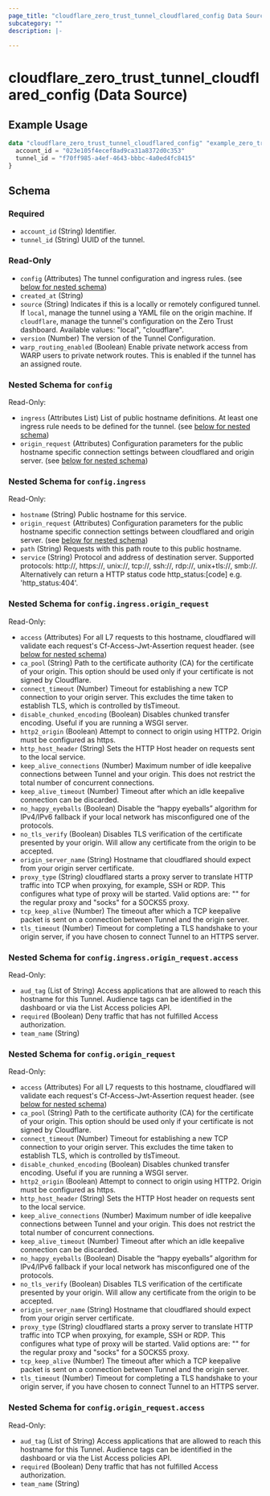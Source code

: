 ```yaml
---
page_title: "cloudflare_zero_trust_tunnel_cloudflared_config Data Source - Cloudflare"
subcategory: ""
description: |-
  
---
```


# cloudflare_zero_trust_tunnel_cloudflared_config (Data Source)



## Example Usage

```terraform
data "cloudflare_zero_trust_tunnel_cloudflared_config" "example_zero_trust_tunnel_cloudflared_config" {
  account_id = "023e105f4ecef8ad9ca31a8372d0c353"
  tunnel_id = "f70ff985-a4ef-4643-bbbc-4a0ed4fc8415"
}
```

<!-- schema generated by tfplugindocs -->
## Schema

### Required

- `account_id` (String) Identifier.
- `tunnel_id` (String) UUID of the tunnel.

### Read-Only

- `config` (Attributes) The tunnel configuration and ingress rules. (see [below for nested schema](#nestedatt--config))
- `created_at` (String)
- `source` (String) Indicates if this is a locally or remotely configured tunnel. If `local`, manage the tunnel using a YAML file on the origin machine. If `cloudflare`, manage the tunnel's configuration on the Zero Trust dashboard.
Available values: "local", "cloudflare".
- `version` (Number) The version of the Tunnel Configuration.
- `warp_routing_enabled` (Boolean) Enable private network access from WARP users to private network routes. This is enabled if the tunnel has an assigned route.

<a id="nestedatt--config"></a>
### Nested Schema for `config`

Read-Only:

- `ingress` (Attributes List) List of public hostname definitions. At least one ingress rule needs to be defined for the tunnel. (see [below for nested schema](#nestedatt--config--ingress))
- `origin_request` (Attributes) Configuration parameters for the public hostname specific connection settings between cloudflared and origin server. (see [below for nested schema](#nestedatt--config--origin_request))

<a id="nestedatt--config--ingress"></a>
### Nested Schema for `config.ingress`

Read-Only:

- `hostname` (String) Public hostname for this service.
- `origin_request` (Attributes) Configuration parameters for the public hostname specific connection settings between cloudflared and origin server. (see [below for nested schema](#nestedatt--config--ingress--origin_request))
- `path` (String) Requests with this path route to this public hostname.
- `service` (String) Protocol and address of destination server. Supported protocols: http://, https://, unix://, tcp://, ssh://, rdp://, unix+tls://, smb://. Alternatively can return a HTTP status code http_status:[code] e.g. 'http_status:404'.

<a id="nestedatt--config--ingress--origin_request"></a>
### Nested Schema for `config.ingress.origin_request`

Read-Only:

- `access` (Attributes) For all L7 requests to this hostname, cloudflared will validate each request's Cf-Access-Jwt-Assertion request header. (see [below for nested schema](#nestedatt--config--ingress--origin_request--access))
- `ca_pool` (String) Path to the certificate authority (CA) for the certificate of your origin. This option should be used only if your certificate is not signed by Cloudflare.
- `connect_timeout` (Number) Timeout for establishing a new TCP connection to your origin server. This excludes the time taken to establish TLS, which is controlled by tlsTimeout.
- `disable_chunked_encoding` (Boolean) Disables chunked transfer encoding. Useful if you are running a WSGI server.
- `http2_origin` (Boolean) Attempt to connect to origin using HTTP2. Origin must be configured as https.
- `http_host_header` (String) Sets the HTTP Host header on requests sent to the local service.
- `keep_alive_connections` (Number) Maximum number of idle keepalive connections between Tunnel and your origin. This does not restrict the total number of concurrent connections.
- `keep_alive_timeout` (Number) Timeout after which an idle keepalive connection can be discarded.
- `no_happy_eyeballs` (Boolean) Disable the “happy eyeballs” algorithm for IPv4/IPv6 fallback if your local network has misconfigured one of the protocols.
- `no_tls_verify` (Boolean) Disables TLS verification of the certificate presented by your origin. Will allow any certificate from the origin to be accepted.
- `origin_server_name` (String) Hostname that cloudflared should expect from your origin server certificate.
- `proxy_type` (String) cloudflared starts a proxy server to translate HTTP traffic into TCP when proxying, for example, SSH or RDP. This configures what type of proxy will be started. Valid options are: "" for the regular proxy and "socks" for a SOCKS5 proxy.
- `tcp_keep_alive` (Number) The timeout after which a TCP keepalive packet is sent on a connection between Tunnel and the origin server.
- `tls_timeout` (Number) Timeout for completing a TLS handshake to your origin server, if you have chosen to connect Tunnel to an HTTPS server.

<a id="nestedatt--config--ingress--origin_request--access"></a>
### Nested Schema for `config.ingress.origin_request.access`

Read-Only:

- `aud_tag` (List of String) Access applications that are allowed to reach this hostname for this Tunnel. Audience tags can be identified in the dashboard or via the List Access policies API.
- `required` (Boolean) Deny traffic that has not fulfilled Access authorization.
- `team_name` (String)




<a id="nestedatt--config--origin_request"></a>
### Nested Schema for `config.origin_request`

Read-Only:

- `access` (Attributes) For all L7 requests to this hostname, cloudflared will validate each request's Cf-Access-Jwt-Assertion request header. (see [below for nested schema](#nestedatt--config--origin_request--access))
- `ca_pool` (String) Path to the certificate authority (CA) for the certificate of your origin. This option should be used only if your certificate is not signed by Cloudflare.
- `connect_timeout` (Number) Timeout for establishing a new TCP connection to your origin server. This excludes the time taken to establish TLS, which is controlled by tlsTimeout.
- `disable_chunked_encoding` (Boolean) Disables chunked transfer encoding. Useful if you are running a WSGI server.
- `http2_origin` (Boolean) Attempt to connect to origin using HTTP2. Origin must be configured as https.
- `http_host_header` (String) Sets the HTTP Host header on requests sent to the local service.
- `keep_alive_connections` (Number) Maximum number of idle keepalive connections between Tunnel and your origin. This does not restrict the total number of concurrent connections.
- `keep_alive_timeout` (Number) Timeout after which an idle keepalive connection can be discarded.
- `no_happy_eyeballs` (Boolean) Disable the “happy eyeballs” algorithm for IPv4/IPv6 fallback if your local network has misconfigured one of the protocols.
- `no_tls_verify` (Boolean) Disables TLS verification of the certificate presented by your origin. Will allow any certificate from the origin to be accepted.
- `origin_server_name` (String) Hostname that cloudflared should expect from your origin server certificate.
- `proxy_type` (String) cloudflared starts a proxy server to translate HTTP traffic into TCP when proxying, for example, SSH or RDP. This configures what type of proxy will be started. Valid options are: "" for the regular proxy and "socks" for a SOCKS5 proxy.
- `tcp_keep_alive` (Number) The timeout after which a TCP keepalive packet is sent on a connection between Tunnel and the origin server.
- `tls_timeout` (Number) Timeout for completing a TLS handshake to your origin server, if you have chosen to connect Tunnel to an HTTPS server.

<a id="nestedatt--config--origin_request--access"></a>
### Nested Schema for `config.origin_request.access`

Read-Only:

- `aud_tag` (List of String) Access applications that are allowed to reach this hostname for this Tunnel. Audience tags can be identified in the dashboard or via the List Access policies API.
- `required` (Boolean) Deny traffic that has not fulfilled Access authorization.
- `team_name` (String)


